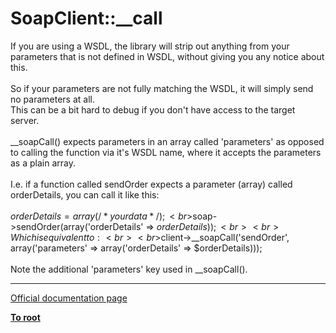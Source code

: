 # SoapClient::__call



If you are using a WSDL, the library will strip out anything from your parameters that is not defined in WSDL, without giving you any notice about this.<br><br>So if your parameters are not fully matching the WSDL, it will simply send no parameters at all.<br>This can be a bit hard to debug if you don&apos;t have access to the target server.<br><br>__soapCall() expects parameters in an array called &apos;parameters&apos; as opposed to calling the function via it&apos;s WSDL name, where it accepts the parameters as a plain array.<br><br>I.e. if a function called sendOrder expects a parameter (array) called orderDetails, you can call it like this:<br><br>$orderDetails = array(/* your data */);<br>$soap-&gt;sendOrder(array(&apos;orderDetails&apos; =&gt; $orderDetails));<br><br>Which is equivalent to:<br><br>$client-&gt;__soapCall(&apos;sendOrder&apos;, array(&apos;parameters&apos; =&gt; array(&apos;orderDetails&apos; =&gt; $orderDetails)));<br><br>Note the additional &apos;parameters&apos; key used in __soapCall().  

---

[Official documentation page](https://www.php.net/manual/en/soapclient.call.php)

**[To root](/README.md)**